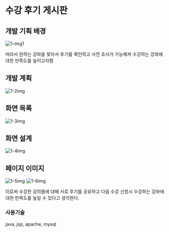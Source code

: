 # 수강 후기 게시판

## 개발 기획 배경
![1-img1](https://github.com/user-attachments/assets/552689e5-2900-4a8a-864a-e8c44bb8ff23)

따라서 원하는 강좌을 찾아서 후기를 확인하고 사전 조사가 가능해져 수강하는 강좌에 대한 만족도를 높이고자함

## 개발 계획
![1-2img](https://github.com/user-attachments/assets/22ad49b0-1a1f-4a3c-ba15-5fa2fe22937d)

## 화면 목록
![1-3img](https://github.com/user-attachments/assets/64634910-afb0-436d-9b9a-80c971dc587e)

## 화면 설계
![1-4img](https://github.com/user-attachments/assets/5a756827-933d-43e8-87a1-1315f4fb795a)

## 페이지 이미지
![1-5img](https://github.com/user-attachments/assets/6cfca12b-04a6-4ce7-b73f-178a70e0554d)
![1-6img](https://github.com/user-attachments/assets/194d7673-51c1-4c91-a3ef-8600eca5f7c0)

이로써 수강한 강의들에 대해 서로 후기를 공유하고 다음 수강 신청시 수강하는 강좌에 대한 만족도를 높일 수 있다고 생각한다.

### 사용기술
java, jsp, apache, mysql

